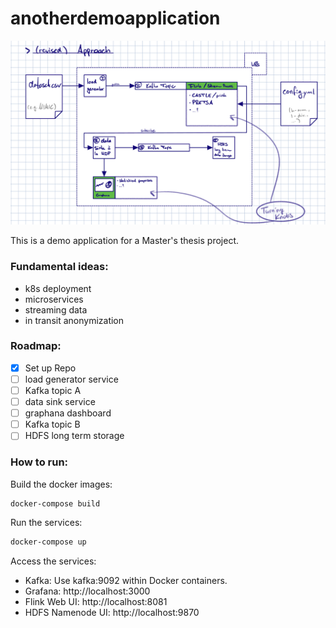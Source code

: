 # anotherdemoapplication

![](else/approach.jpeg)

This is a demo application for a Master's thesis project.
### Fundamental ideas:
- k8s deployment
- microservices
- streaming data
- in transit anonymization

### Roadmap:
- [x] Set up Repo
- [ ] load generator service
- [ ] Kafka topic A
- [ ] data sink service
- [ ] graphana dashboard
- [ ] Kafka topic B
- [ ] HDFS long term storage

### How to run:

Build the docker images:
```bash
docker-compose build
```

Run the services:
```bash
docker-compose up
```

Access the services:
- Kafka: Use kafka:9092 within Docker containers.
- Grafana: http://localhost:3000
- Flink Web UI: http://localhost:8081
- HDFS Namenode UI: http://localhost:9870
